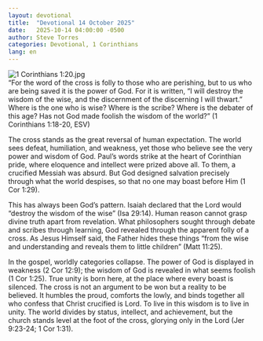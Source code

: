 ```yaml
---
layout: devotional
title:  "Devotional 14 October 2025"
date:   2025-10-14 04:00:00 -0500
author: Steve Torres
categories: Devotional, 1 Corinthians
lang: en
---
```

<img src="https://sitemedia.esteeb.com/file/esteebcomsitemedia/devotional_images/1-Corinthians/1Cor-1_20.jpg?raw=true" alt="1 Corinthians 1:20.jpg" style="max-width: 100%; height: auto;">

<div class="scripture">
  “For the word of the cross is folly to those who are perishing, but to us who are being saved it is the power of God. For it is written, “I will destroy the wisdom of the wise, and the discernment of the discerning I will thwart.” Where is the one who is wise? Where is the scribe? Where is the debater of this age? Has not God made foolish the wisdom of the world?” (1 Corinthians 1:18-20, ESV)
</div>

The cross stands as the great reversal of human expectation. The world sees defeat, humiliation, and weakness, yet those who believe see the very power and wisdom of God. Paul’s words strike at the heart of Corinthian pride, where eloquence and intellect were prized above all. To them, a crucified Messiah was absurd. But God designed salvation precisely through what the world despises, so that no one may boast before Him (1 Cor 1:29).

This has always been God’s pattern. Isaiah declared that the Lord would “destroy the wisdom of the wise” (Isa 29:14). Human reason cannot grasp divine truth apart from revelation. What philosophers sought through debate and scribes through learning, God revealed through the apparent folly of a cross. As Jesus Himself said, the Father hides these things “from the wise and understanding and reveals them to little children” (Matt 11:25).

In the gospel, worldly categories collapse. The power of God is displayed in weakness (2 Cor 12:9); the wisdom of God is revealed in what seems foolish (1 Cor 1:25). True unity is born here, at the place where every boast is silenced. The cross is not an argument to be won but a reality to be believed. It humbles the proud, comforts the lowly, and binds together all who confess that Christ crucified is Lord.
To live in this wisdom is to live in unity. The world divides by status, intellect, and achievement, but the church stands level at the foot of the cross, glorying only in the Lord (Jer 9:23-24; 1 Cor 1:31).
